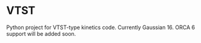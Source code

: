 # VTST

Python project for VTST-type kinetics code. Currently Gaussian 16. ORCA 6 support will be added soon.

